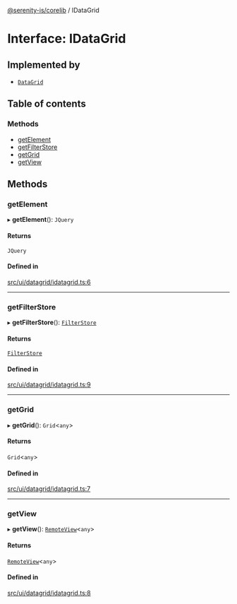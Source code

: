 [@serenity-is/corelib](../README.md) / IDataGrid

# Interface: IDataGrid

## Implemented by

- [`DataGrid`](../classes/DataGrid.md)

## Table of contents

### Methods

- [getElement](IDataGrid.md#getelement)
- [getFilterStore](IDataGrid.md#getfilterstore)
- [getGrid](IDataGrid.md#getgrid)
- [getView](IDataGrid.md#getview)

## Methods

### getElement

▸ **getElement**(): `JQuery`

#### Returns

`JQuery`

#### Defined in

[src/ui/datagrid/idatagrid.ts:6](https://github.com/serenity-is/serenity/blob/master/packages/corelib/src/ui/datagrid/idatagrid.ts#L6)

___

### getFilterStore

▸ **getFilterStore**(): [`FilterStore`](../classes/FilterStore.md)

#### Returns

[`FilterStore`](../classes/FilterStore.md)

#### Defined in

[src/ui/datagrid/idatagrid.ts:9](https://github.com/serenity-is/serenity/blob/master/packages/corelib/src/ui/datagrid/idatagrid.ts#L9)

___

### getGrid

▸ **getGrid**(): `Grid`<`any`\>

#### Returns

`Grid`<`any`\>

#### Defined in

[src/ui/datagrid/idatagrid.ts:7](https://github.com/serenity-is/serenity/blob/master/packages/corelib/src/ui/datagrid/idatagrid.ts#L7)

___

### getView

▸ **getView**(): [`RemoteView`](../classes/RemoteView.md)<`any`\>

#### Returns

[`RemoteView`](../classes/RemoteView.md)<`any`\>

#### Defined in

[src/ui/datagrid/idatagrid.ts:8](https://github.com/serenity-is/serenity/blob/master/packages/corelib/src/ui/datagrid/idatagrid.ts#L8)
